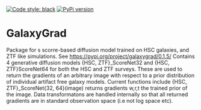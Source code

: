 [![Code style: black](https://img.shields.io/badge/code%20style-black-000000.svg)](https://github.com/psf/black)
[![PyPi version](https://pypip.in/v/https://pypi.org/project/galaxygrad/badge.png)](https://crate.io/packages/https://pypi.org/project/galaxygrad/)
# GalaxyGrad
Package for s scorre-based diffusion model trained on HSC galaxies, and ZTF like simulations.
See https://pypi.org/project/galaxygrad/0.1.5/
Contains 4 generative diffusion models {HSC, ZTF}_ScoreNet32 and {HSC, ZTF}ScoreNet64 for both the HSC and ZTF surveys. These are used to return the gradients of an arbitrary image with respect to a prior distribution of individual artifact free galaxy models. Current functions include {HSC, ZTF}_ScoreNet{32, 64}(image) returns gradients w,r,t the trained prior of the image. Data transformatons are handled internally so that all returned gradients are in standard observation space (i.e not log space etc).
